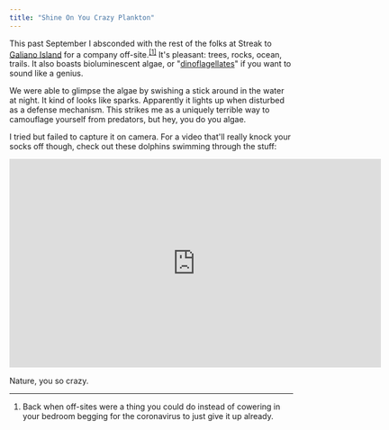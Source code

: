 ```yaml
---
title: "Shine On You Crazy Plankton"
---
```


This past September I absconded with the rest of the folks at Streak to [Galiano Island](https://en.wikipedia.org/wiki/Galiano_Island) for a company off-site.<sup><a href="#fn1" id="r1">[1]</a></sup> It's pleasant: trees, rocks, ocean, trails. It also boasts bioluminescent algae, or "[dinoflagellates](https://en.wikipedia.org/wiki/Dinoflagellate)" if you want to sound like a genius.

We were able to glimpse the algae by swishing a stick around in the water at night. It kind of looks like sparks. Apparently it lights up when disturbed as a defense mechanism. This strikes me as a uniquely terrible way to camouflage yourself from predators, but hey, you do you algae.

I tried but failed to capture it on camera. For a video that'll really knock your socks off though, check out these dolphins swimming through the stuff:

<iframe allowfullscreen frameborder="0" height="371.25" src="https://www.youtube.com/embed/bJcTWr8-mFo?modestbranding=1&color=white" type="text/html" width="660">
    <a href="https://www.youtube.com/watch?v=bJcTWr8-mFo">Dolphins Swimming in Bioluminescence</a>
</iframe>

Nature, you so crazy.


---

<ol class="footnotes">
    <li id="fn1">Back when off-sites were a thing you could do instead of cowering in your bedroom begging for the coronavirus to just give it up already.</li>
</ol>
